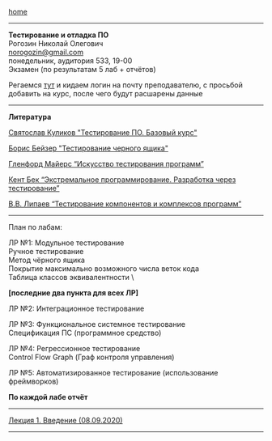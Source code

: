 [home](https://github.com/dKosarevsky/iu7/blob/master/2020_2021_3sem.md)
____________________________________
**Тестирование и отладка ПО** \
Рогозин Николай Олегович \
norogozin@gmail.com \
понедельник, аудитория 533, 19-00 \
Экзамен (по результатам 5 лаб + отчëтов)

Регаемся [тут](https://networking-labs.ru) и кидаем логин на почту преподавателю, с просьбой добавить на курс, после чего будут расшарены данные
____________________________________
**Литература**

[Святослав Куликов "Тестирование ПО. Базовый курс"](https://t.me/progbook/532)

[Борис Бейзер "Тестирование черного ящика"](https://t.me/progbook/529)

[Гленфорд Майерс “Искусство тестирования программ”](https://t.me/progbook/530)

[Кент Бек “Экстремальное программирование. Разработка через тестирование”](https://t.me/progbook/353)

[В.В. Липаев “Тестирование компонентов и комплексов программ”](https://www.ispras.ru/lipaev/books/Testing%20of%20components%20and%20systems%20software.pdf)
____________________________________
План по лабам:

ЛР №1:
Модульное тестирование \
Ручное тестирование \
Метод чёрного ящика \
Покрытие максимально возможного числа веток кода \
Таблица классов эквивалентности \

**[последние два пункта для всех ЛР]**

ЛР №2:
Интеграционное тестирование

ЛР №3:
Функциональное системное тестирование \
Спецификация ПС (программное средство)

ЛР №4:
Регрессионное тестирование \
Control Flow Graph (Граф контроля управления)

ЛР №5:
Автоматизированное тестирование (использование фреймворков)

**По каждой лабе отчёт**

____________________________________

[Лекция 1. Введение (08.09.2020)](https://drive.google.com/file/d/1-pMKyrxKTTLofEffDx6PoXvwXECZby1N/view?usp=sharing)
____________________________________
